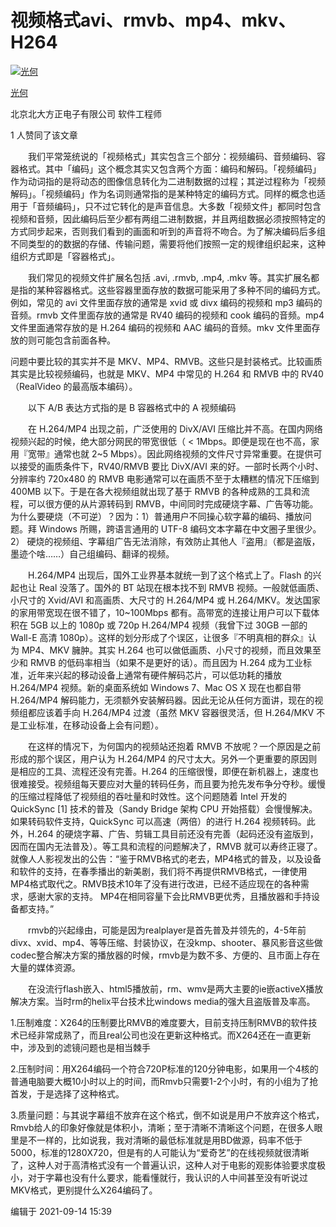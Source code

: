 # 视频格式avi、rmvb、mp4、mkv、H264

[![光何](https://pica.zhimg.com/fbbaf9d725bbaa991e7617cf74f8235b_xs.jpg?source=172ae18b)](https://www.zhihu.com/people/guangheUltimate)

[光何](https://www.zhihu.com/people/guangheUltimate)



北京北大方正电子有限公司 软件工程师



1 人赞同了该文章

　　我们平常笼统说的「视频格式」其实包含三个部分：视频编码、音频编码、容器格式。其中「编码」这个概念其实又包含两个方面：编码和解码。「视频编码」作为动词指的是将动态的图像信息转化为二进制数据的过程；其逆过程称为「视频解码」。「视频编码」作为名词则通常指的是某种特定的编码方式。同样的概念也适用于「音频编码」，只不过它转化的是声音信息。大多数「视频文件」都同时包含视频和音频，因此编码后至少都有两组二进制数据，并且两组数据必须按照特定的方式同步起来，否则我们看到的画面和听到的声音将不吻合。为了解决编码后多组不同类型的的数据的存储、传输问题，需要将他们按照一定的规律组织起来，这种组织方式即是「容器格式」。

　　我们常见的视频文件扩展名包括 .avi, .rmvb, .mp4, .mkv 等。其实扩展名都是指的某种容器格式。这些容器里面存放的数据可能采用了多种不同的编码方式。例如，常见的 avi 文件里面存放的通常是 xvid 或 divx 编码的视频和 mp3 编码的音频。rmvb 文件里面存放的通常是 RV40 编码的视频和 cook 编码的音频。mp4 文件里面通常存放的是 H.264 编码的视频和 AAC 编码的音频。mkv 文件里面存放的则可能包含前面各种。

问题中要比较的其实并不是 MKV、MP4、RMVB。这些只是封装格式。比较画质其实是比较视频编码，也就是 MKV、MP4 中常见的 H.264 和 RMVB 中的 RV40 （RealVideo 的最高版本编码）。

　　以下 A/B 表达方式指的是 B 容器格式中的 A 视频编码

　　在 H.264/MP4 出现之前，广泛使用的 DivX/AVI 压缩比并不高。在国内网络视频兴起的时候，绝大部分网民的带宽很低（ < 1Mbps。即便是现在也不高，家用『宽带』通常也就 2~5 Mbps）。因此网络视频的文件尺寸异常重要。在提供可以接受的画质条件下，RV40/RMVB 要比 DivX/AVI 来的好。一部时长两个小时、分辨率约 720x480 的 RMVB 电影通常可以在画质不至于太糟糕的情况下压缩到 400MB 以下。于是在各大视频组就出现了基于 RMVB 的各种成熟的工具和流程，可以很方便的从片源转码到 RMVB，中间同时完成硬烧字幕、广告等功能。为什么要硬烧（不可逆）？因为：1）普通用户不同操心软字幕的编码、播放问题。拜 Windows 所赐，跨语言通用的 UTF-8 编码文本字幕在中文圈子里很少。2） 硬烧的视频组、字幕组广告无法消除，有效防止其他人『盗用』（都是盗版，墨迹个啥……）自己组编码、翻译的视频。

　　H.264/MP4 出现后，国外工业界基本就统一到了这个格式上了。Flash 的兴起也让 Real 没落了。国外的 BT 站现在根本找不到 RMVB 视频。一般就低画质、小尺寸的 Xvid/AVI 和高画质、大尺寸的 H.264/MP4 或 H.264/MKV。发达国家的家用带宽现在很不错了，10~100Mbps 都有。高带宽的连接让用户可以下载体积在 5GB 以上的 1080p 或 720p H.264/MP4 视频（我曾下过 30GB 一部的 Wall-E 高清 1080p）。这样的划分形成了个误区，让很多『不明真相的群众』认为 MP4、MKV 臃肿。其实 H.264 也可以做低画质、小尺寸的视频，而且效果至少和 RMVB 的低码率相当（如果不是更好的话）。而且因为 H.264 成为工业标准，近年来兴起的移动设备上通常有硬件解码芯片，可以低功耗的播放 H.264/MP4 视频。新的桌面系统如 Windows 7、Mac OS X 现在也都自带 H.264/MP4 解码能力，无须额外安装解码器。因此无论从任何方面讲，现在的视频组都应该着手向 H.264/MP4 过渡（虽然 MKV 容器很灵活，但 H.264/MKV 不是工业标准，在移动设备上会有问题）。

　　在这样的情况下，为何国内的视频站还抱着 RMVB 不放呢？一个原因是之前形成的那个误区，用户认为 H.264/MP4 的尺寸太大。另外一个更重要的原因则是相应的工具、流程还没有完善。H.264 的压缩很慢，即便在新机器上，速度也很难接受。视频组每天要应对大量的转码任务，而且要为抢先发布争分夺秒。缓慢的压缩过程降低了视频组的吞吐量和时效性。这个问题随着 Intel 开发的 QuickSync [1] 技术的普及（Sandy Bridge 架构 CPU 开始搭载）会慢慢解决。如果转码软件支持，QuickSync 可以高速（两倍）的进行 H.264 视频转码。此外，H.264 的硬烧字幕、广告、剪辑工具目前还没有完善（起码还没有盗版到，因而在国内无法普及）。等工具和流程的问题解决了，RMVB 就可以寿终正寝了。就像人人影视发出的公告：“鉴于RMVB格式的老去，MP4格式的普及，以及设备和软件的支持，在春季播出的新美剧，我们将不再提供RMVB格式，一律使用 MP4格式取代之。RMVB技术10年了没有进行改进，已经不适应现在的各种需求，感谢大家的支持。 MP4在相同容量下会比RMVB更优秀，且播放器和手持设备都支持。”

　　rmvb的兴起缘由，可能是因为realplayer是首先普及并领先的，4-5年前divx、xvid、mp4、等等压缩、封装协议，在没kmp、shooter、暴风影音这些做codec整合解决方案的播放器的时候，rmvb是为数不多、方便的、且市面上存在大量的媒体资源。

　　在没流行flash嵌入、html5播放前，rm、wmv是两大主要的ie嵌activeX播放解决方案。当时rm的helix平台技术比windows media的强大且盗版普及率高。

1.压制难度：X264的压制要比RMVB的难度要大，目前支持压制RMVB的软件技术已经非常成熟了，而且real公司也没在更新这种格式。而X264还在一直更新中，涉及到的滤镜问题也是相当棘手

2.压制时间：用X264编码一个符合720P标准的120分钟电影，如果用一个4核的普通电脑要大概10小时以上的时间，而Rmvb只需要1-2个小时，有的小组为了抢首发，于是选择了这种格式。

3.质量问题：与其说字幕组不放弃在这个格式，倒不如说是用户不放弃这个格式，Rmvb给人的印象好像就是体积小，清晰；至于清晰不清晰这个问题，在很多人眼里是不一样的，比如说我，我对清晰的最低标准就是用BD做源，码率不低于5000，标准的1280X720，但是有的人可能认为“爱奇艺”的在线视频就很清晰了，这种人对于高清格式没有一个普遍认识，这种人对于电影的观影体验要求度极小，对于字幕也没有什么要求，能看懂就行，我认识的人中间甚至没有听说过MKV格式，更别提什么X264编码了。

编辑于 2021-09-14 15:39